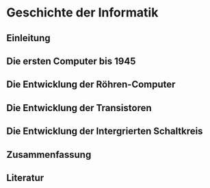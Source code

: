 # Geschichte der Informatik 

## Einleitung 

## Die ersten Computer bis 1945

## Die Entwicklung der Röhren-Computer 

## Die Entwicklung der Transistoren 

## Die Entwicklung der Intergrierten Schaltkreis 

## Zusammenfassung 

## Literatur 